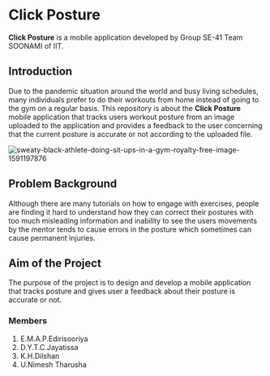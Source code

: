 # Click Posture

**Click Posture** is a mobile application developed by Group SE-41 Team SOONAMI of IIT.

 
## Introduction

Due to the pandemic situation around the world and busy living schedules, many individuals prefer to do their workouts from home instead of going to the gym on a regular basis. This repository is about the **Click Posture** mobile application that tracks users workout posture from an image uploaded to the application and provides a feedback to the user concerning that the current posture is accurate or not according to the uploaded file.


![sweaty-black-athlete-doing-sit-ups-in-a-gym-royalty-free-image-1591197876](https://user-images.githubusercontent.com/99609978/166156318-6c13d430-c3b2-4a37-8120-148075279c4e.jpg)

## Problem Background

Although there are many tutorials on how to engage with exercises, people are finding it hard to understand how they can correct their postures with too much misleading information and inability to see the users movements by the mentor tends to cause errors in the posture which sometimes can cause permanent injuries.

## Aim of the Project

The purpose of the project is to design and develop a  mobile application that tracks posture and gives user a feedback about their posture is accurate or not.

### Members

1. E.M.A.P.Edirisooriya
2. D.Y.T.C.Jayatissa
3. K.H.Dilshan
4. U.Nimesh Tharusha
